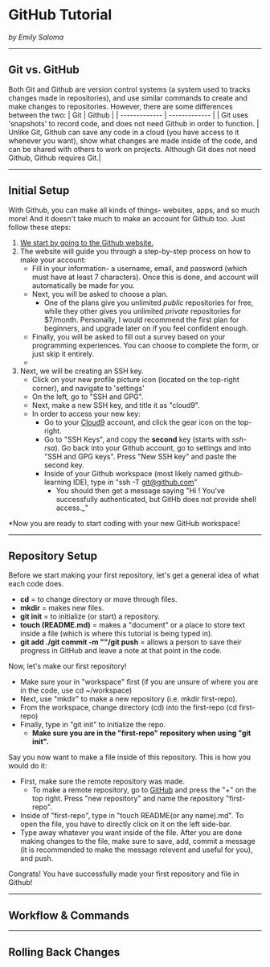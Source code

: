 # GitHub Tutorial

_by Emily Saloma_

---
## Git vs. GitHub
Both Git and Github are version control systems (a system used to tracks changes made in repositories), and use similar commands to create and make changes to repositories. However, there are some differences between the two:
| Git  | Github |
| ------------- | ------------- |
|  Git uses 'snapshots' to record code, and does not need Github in order to function. | Unlike Git, Github can save any code in a cloud (you have access to it whenever you want), show what changes are made inside of the code, and can be shared with others to work on projects. Although Git does not need Github, Github requires Git.|

---
## Initial Setup

With Github, you can make all kinds of things- websites, apps, and so much more! And it doesn't take much to make an account for Github too. Just follow these steps:

1. [We start by going to the Github website.](www.github.com)
2. The website will guide you through a step-by-step process on how to make your account:
    * Fill in your information- a username, email, and password (which must have at least 7 characters). Once this is done, and account will automatically be made for you.
    * Next, you will be asked to choose a plan.
        * One of the plans give you unlimited _public_ repositories for free, while they other gives you unlimited _private_ repositories for $7/month. Personally, I would recommend the first plan for beginners, and upgrade later on if you feel confident enough.
    * Finally, you will be asked to fill out a survey based on your programming experiences. You can choose to complete the form, or just skip it entirely.
    * 
3. Next, we will be creating an SSH key.
    * Click on your new profile picture icon (located on the top-right corner), and navigate to 'settings'
    * On the left, go to "SSH and GPG".
    * Next, make a new SSH key, and title it as "cloud9".
    * In order to access your new key:
        * Go to your [Cloud9](c9.io) account, and click the gear icon on the top-right.
        * Go to "SSH Keys", and copy the **second** key (starts with _ssh-rsa_). Go back into your Github account, go to settings and into "SSH and GPG keys". Press "New SSH key" and paste the second key.
        * Inside of your Github workspace (most likely named github-learning IDE), type in "ssh -T git@github.com"
            * You should then get a message saying "Hi <your username>! You've successfully authenticated, but GitHb does not provide shell access._"

*Now you are ready to start coding with your new GitHub workspace!

---
## Repository Setup

Before we start making your first repository, let's get a general idea of what each code does.

* **cd** = to change directory or move through files.
* **mkdir** = makes new files.
* **git init** = to initialize (or start) a repository.
* **touch (README.md)** = makes a "document" or a place to store text inside a file (which is where this tutorial is being typed in).
* **git add ./git commit -m "<text>"/git push** = allows a person to save their progress in GitHub and leave a note at that point in the code.

Now, let's make our first repository!

* Make sure your in "workspace" first (if you are unsure of where you are in the code, use cd ~/workspace)
* Next, use "mkdir" to make a new repository (i.e. mkdir first-repo).
* From the workspace, change directory (cd) into the first-repo (cd first-repo)
* Finally, type in "git init" to initialize the repo.
    * **Make sure you are in the "first-repo" repository when using "git init".**


Say you now want to make a file inside of this repository. This is how you would do it:

* First, make sure the remote repository was made.
    * To make a remote repository, go to [GitHub](github.com) and press the "+" on the top right. Press "new repository" and name the repository "first-repo".
* Inside of "first-repo", type in "touch README(or any name).md". To open the file, you have to directly click on it on the left side-bar.
* Type away whatever you want inside of the file. After you are done making changes to the file, make sure to save, add, commit a message (it is recommended to make the message relevent and useful for you), and push. 


Congrats! You have successfully made your first repository and file in Github!

---
## Workflow & Commands



---
## Rolling Back Changes